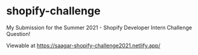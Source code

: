 # shopify-challenge

My Submission for the Summer 2021 - Shopify Developer Intern Challenge Question!

Viewable at https://saagar-shopify-challenge2021.netlify.app/
